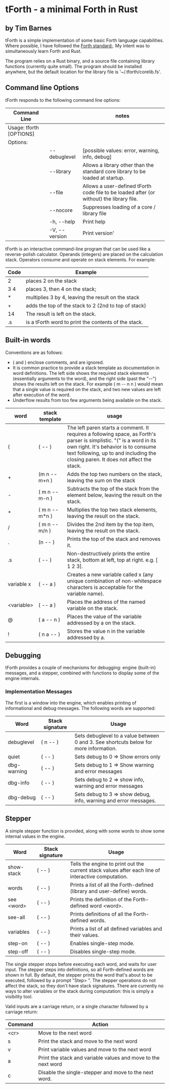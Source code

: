 # tForth - a minimal Forth in Rust
## by Tim Barnes

tForth is a simple implementation of some basic Forth language capabilities. Where possible, I have followed the [Forth standard:](https://forth-standard.org). My intent was to simultaneously learn Forth and Rust. 

The program relies on a Rust binary, and a source file containing library functions (currently quite small).
The program should be installed anywhere, but the default location for the library file is '~/.tforth/corelib.fs'.

## Command line Options
tForth responds to the following command line options:

| Command Line            |                      | notes                                                                                    |
| ----------------------- | -------------------- | ---------------------------------------------------------------------------------------- |
| Usage: tforth [OPTIONS] |                      |
| Options:                |                      |
|                         | --debuglevel <VALUE> | [possible values: error, warning, info, debug]                                           |
|                         | --library <VALUE>    | Allows a library other than the standard core library to be loaded at startup.           |
|                         | --file <VALUE>       | Allows a user-defined tForth code file to be loaded after (or without) the library file. |
|                         | --nocore             | Suppresses loading of a core / library file                                              |
|                         | -h, --help           | Print help                                                                               |
|                         | -V, --version        | Print version'                                                                           |

  tForth is an interactive command-line program that can be used like a reverse-polish calculator. Operands (integers) are placed on the calculation stack. Operators consume and operate on stack elements. For example:

| Code | Example                                              |
| ---- | ---------------------------------------------------- |
| 2    | places 2 on the stack                                |
| 3 4  | places 3, then 4 on the stack;                       |
| *    | multiplies 3 by 4, leaving the result on the stack   |
| +    | adds the top of the stack to 2 (2nd to top of stack) |
| 14   | The result is left on the stack.                     |
| .s   | is a tForth word to print the contents of the stack. |

 ## Built-in words

 Conventions are as follows:

 + ( and ) enclose comments, and are ignored.
 + It is common practice to provide a stack template as documentation in word definitions. The left side shows the required stack elements (essentially arguments to the word), and the right side (past the "--") shows the results left on the stack. For example ( m -- n n ) would mean that a single value is required on the stack, and two new values are left after execution of the word. 
 + Underflow results from too few arguments being available on the stack.

 | word        | stack template | usage                                                                                                                                                                                                                                             |
 | ----------- | -------------- | ------------------------------------------------------------------------------------------------------------------------------------------------------------------------------------------------------------------------------------------------- |
 | (           | ( -- )         | The left paren starts a comment. It requires a following space, as Forth's parser is simplistic. "(" is a word in its own right. It's behavior is to consume text following, up to and including the closing paren. It does not affect the stack. |
 | \+          | (m n -- m+n )  | Adds the top two numbers on the stack, leaving the sum on the stack                                                                                                                                                                               |
 | \-          | ( m n -- m-n ) | Subtracts the top of the stack from the element below, leaving the result on the stack.                                                                                                                                                           |
 | \*          | ( m n -- m*n ) | Multiplies the top two stack elements, leaving the result on the stack.                                                                                                                                                                           |
 | \/          | ( m n -- m/n ) | Divides the 2nd item by the top item, leaving the result on the stack.                                                                                                                                                                            |
 | .           | (n -- )        | Prints the top of the stack and removes it.                                                                                                                                                                                                       |
 | .s          | ( -- )         | Non-destructively prints the entire stack, bottom at left, top at right. e.g. [ 1 2 3].                                                                                                                                                           |
 | variable x  | ( -- a )       | Creates a new variable called x (any unique combination of non-whitespace characters is acceptable for the variable name).                                                                                                                        |
 | \<variable> | ( -- a )       | Places the address of the named variable on the stack.                                                                                                                                                                                            |
 | @           | ( a -- n )     | Places the value of the variable addressed by a on the stack.                                                                                                                                                                                     |
 | !           | ( n a -- )     | Stores the value n in the variable addressed by a.                                                                                                                                                                                                |


## Debugging
tForth provides a couple of mechanisms for debugging: engine (built-in) messages, and a stepper, combined with functions to display some of the engine internals.

### Implementation Messages
The first is a window into the engine, which enables printing of informational and debug messages. The following words are supported:

| Word        | Stack signature | Usage                                                                                 |
| ----------- | --------------- | ------------------------------------------------------------------------------------- |
| debuglevel  | ( n -- )        | Sets debuglevel to a value between 0 and 3. See shortcuts below for more information. |
| quiet       | ( -- )          | Sets debug to 0 => Show errors only                                                   |
| dbg-warning | ( -- )          | Sets debug to 1 => Show warning and error messages                                    |
| dbg-info    | ( -- )          | Sets debug to 2 => show info, warning and error messages                              |
| dbg-debug   | ( -- )          | Sets debug to 3 => show debug, info, warning and error messages.                      |

## Stepper
A simple stepper function is provided, along with some words to show some internal values in the engine.

| Word        | Stack signature | Usage                                                                                              |
| ----------- | --------------- | -------------------------------------------------------------------------------------------------- |
| show-stack  | ( -- )          | Tells the engine to print out the current stack values after each line of interactive computation. |
| words       | ( -- )          | Prints a list of all the Forth-defined (library and user-define) words.                            |
| see \<word> | ( -- )          | Prints the definition of the Forth-defined word \<word>.                                           |
| see-all     | ( -- )          | Prints definitions of all the Forth-defined words.                                                 |
| variables   | ( -- )          | Prints a list of all defined variables and their values.                                           |
| step-on     | ( -- )          | Enables single-step mode.                                                                          |
| step-off    | ( -- )          | Disables single-step mode.                                                                         |

The single stepper stops before executing each word, and waits for user input. The stepper steps into definitions, so all Forth-defined words are shown in full. By default, the stepper prints the word that's about to be executed, followed by a prompt "Step> ". The stepper operations do not affect the stack, so they don't have stack signatures. There are currently no ways to alter variables or the stack during computation: this is simply a visibility tool. 

Valid inputs are a carriage return, or a single character followed by a carriage return:

| Command | Action                                                        |
| ------- | ------------------------------------------------------------- |
| \<cr>   | Move to the next word                                         |
| s       | Print the stack and move to the next word                     |
| v       | Print variable values and move to the next word               |
| a       | Print the stack and variable values and move to the next word |
| c       | Disable the single-stepper and move to the next word.         |
